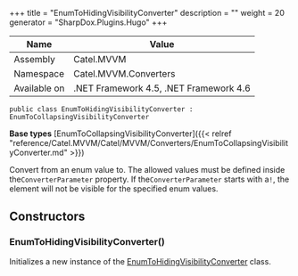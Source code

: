 

+++
title = "EnumToHidingVisibilityConverter" 
description = ""
weight = 20
generator = "SharpDox.Plugins.Hugo"
+++

Name|Value
---|---
Assembly|Catel.MVVM
Namespace|Catel.MVVM.Converters
Available on|.NET Framework 4.5, .NET Framework 4.6

```
public class EnumToHidingVisibilityConverter : EnumToCollapsingVisibilityConverter
```

**Base types**
[EnumToCollapsingVisibilityConverter]({{&lt; relref "reference/Catel.MVVM/Catel/MVVM/Converters/EnumToCollapsingVisibilityConverter.md" &gt;}})

Convert from an enum value to. The allowed values must be defined inside the`ConverterParameter` property. If the`ConverterParameter` starts with a`!`, the element will not be visible for the specified enum values.

## Constructors

### EnumToHidingVisibilityConverter()

Initializes a new instance of the [EnumToHidingVisibilityConverter](#) class.

